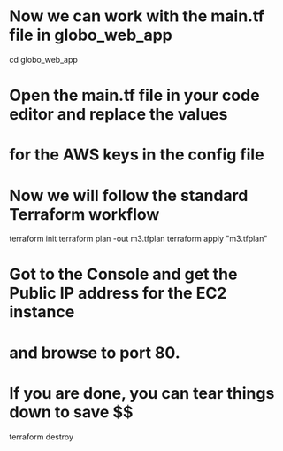 # Now we can work with the main.tf file in globo_web_app
cd globo_web_app

# Open the main.tf file in your code editor and replace the values 
# for the AWS keys in the config file

# Now we will follow the standard Terraform workflow
terraform init
terraform plan -out m3.tfplan
terraform apply "m3.tfplan"

# Got to the Console and get the Public IP address for the EC2 instance
# and browse to port 80.

# If you are done, you can tear things down to save $$
terraform destroy

